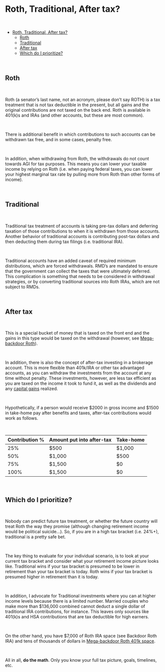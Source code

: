 # Roth, Traditional, After tax?  

&nbsp;  

- [Roth, Traditional, After tax?](#roth-traditional-after-tax)
  - [Roth](#roth)
  - [Traditional](#traditional)
  - [After tax](#after-tax)
  - [Which do I prioritize?](#which-do-i-prioritize)

&nbsp;  

## Roth

&nbsp;  

Roth (a senator’s last name, not an acronym, please don’t say ROTH) is a tax treatment that is not tax deductible in the present, but all gains and the original contributions are not taxed on the back end. Roth is available in 401(k)s and IRAs (and other accounts, but these are most common).

&nbsp;  

There is additional benefit in which contributions to such accounts can be withdrawn tax free, and in some cases, penalty free.

&nbsp;  

In addition, when withdrawing from Roth, the withdrawals do not count towards AGI for tax purposes. This means you can lower your taxable income by relying on Roth (i.e. when paying federal taxes, you can lower your highest marginal tax rate by pulling more from Roth than other forms of income).

&nbsp;  

## Traditional  

&nbsp;  

Traditional tax treatment of accounts is taking pre-tax dollars and deferring taxation of those contributions to when it is withdrawn from those accounts. Another behavior of traditional accounts is contributing post-tax dollars and then deducting them during tax filings (i.e. traditional IRA).

&nbsp;  

Traditional accounts have an added caveat of required minimum distributions, which are forced withdrawals. RMD’s are mandated to ensure that the government can collect the taxes that were ultimately deferred. This complication is something that needs to be considered in withdrawal strategies, or by converting traditional sources into Roth IRAs, which are not subject to RMDs.

&nbsp;  

## After tax  

&nbsp;  

This is a special bucket of money that is taxed on the front end and the gains in this type would be taxed on the withdrawal (however, see [Mega-backdoor Roth](/tax-advantaged-accounts/401k/megabackdoor-roth)).

&nbsp;  

In addition, there is also the concept of after-tax investing in a brokerage account. This is more flexible than 401k/IRA or other tax advantaged accounts, as you can withdraw the investments from the account at any time without penalty. These investments, however, are less tax efficient as you are taxed on the income it took to fund it, as well as the dividends and any [capital gains](/taxation/capital-gains) realized.

&nbsp;  

Hypothetically, if a person would receive $2000 in gross income and $1500 in take-home pay after benefits and taxes, after-tax contributions would work as follows.

&nbsp;  

| Contribution % | Amount put into after-tax | Take-home |
| -------------- | ------------------------- | --------- |
| 25%            | $500                      | $1,000    |
| 50%            | $1,000                    | $500      |
| 75%            | $1,500                    | $0        |
| 100%           | $1,500                    | $0        |

&nbsp;  

## Which do I prioritize?

&nbsp;  

Nobody can predict future tax treatment, or whether the future country will treat Roth the way they promise (although changing retirement income would be political suicide…). So, if you are in a high tax bracket (i.e. 24%+), traditional is a pretty safe bet.

&nbsp;  

The key thing to evaluate for your individual scenario, is to look at your current tax bracket and consider what your retirement income picture looks like. Traditional wins if your tax bracket is presumed to be lower in retirement than your tax bracket is today. Roth wins if your tax bracket is presumed higher in retirement than it is today. 

&nbsp;  

In addition, I advocate for Traditional investments where you can at higher income levels because there is a limited number. Married couples who make more than $136,000 combined cannot deduct a single dollar of traditional IRA contributions, for instance. This leaves only sources like 401(k)s and HSA contributions that are tax deductible for high earners.

&nbsp;  

On the other hand, you have $7,000 of Roth IRA space (see Backdoor Roth IRA) and tens of thousands of dollars in [Mega-backdoor Roth 401k space](/tax-advantaged-accounts/401k/megabackdoor-roth). 

&nbsp;  

All in all, **do the math**. Only you know your full tax picture, goals, timelines, etc.
